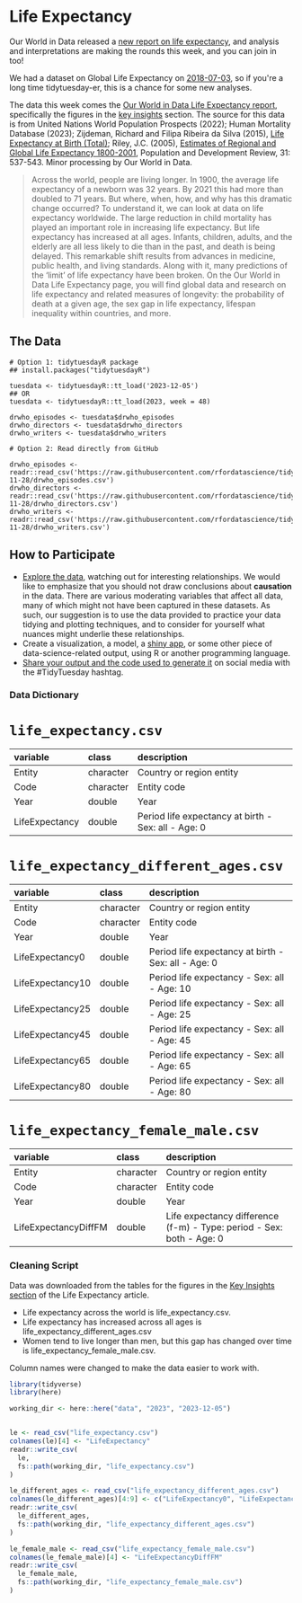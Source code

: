 # Life Expectancy

Our World in Data released a [new report on life expectancy](https://ourworldindata.org/life-expectancy), and analysis and interpretations are making the rounds this week, and you can join in too! 

We had a dataset on Global Life Expectancy on [2018-07-03](https://github.com/rfordatascience/tidytuesday/tree/master/data/2018#readme), so if you're a long time tidytuesday-er, this is a chance for some new analyses. 

The data this week comes the [Our World in Data Life Expectancy report](https://ourworldindata.org/life-expectancy), specifically the figures in the [key insights](https://ourworldindata.org/life-expectancy#key-insights) section. The source for this data is from United Nations World Population Prospects (2022); Human Mortality Database (2023); Zijdeman, Richard and Filipa Ribeira da Silva (2015), [Life Expectancy at Birth (Total)](http://hdl.handle.net/10622/LKYT5); Riley, J.C. (2005), [Estimates of Regional and Global Life Expectancy 1800-2001](https://doi.org/10.1111/j.1728-4457.2005.00083.x), Population and Development Review, 31: 537-543. Minor processing by Our World in Data. 

>Across the world, people are living longer.
In 1900, the average life expectancy of a newborn was 32 years. By 2021 this had more than doubled to 71 years.
But where, when, how, and why has this dramatic change occurred?
To understand it, we can look at data on life expectancy worldwide.
The large reduction in child mortality has played an important role in increasing life expectancy. But life expectancy has increased at all ages. Infants, children, adults, and the elderly are all less likely to die than in the past, and death is being delayed.
This remarkable shift results from advances in medicine, public health, and living standards. Along with it, many predictions of the ‘limit’ of life expectancy have been broken.
On the Our World in Data Life Expectancy page, you will find global data and research on life expectancy and related measures of longevity: the probability of death at a given age, the sex gap in life expectancy, lifespan inequality within countries, and more.


## The Data

```{r}
# Option 1: tidytuesdayR package 
## install.packages("tidytuesdayR")

tuesdata <- tidytuesdayR::tt_load('2023-12-05')
## OR
tuesdata <- tidytuesdayR::tt_load(2023, week = 48)

drwho_episodes <- tuesdata$drwho_episodes
drwho_directors <- tuesdata$drwho_directors
drwho_writers <- tuesdata$drwho_writers

# Option 2: Read directly from GitHub

drwho_episodes <- readr::read_csv('https://raw.githubusercontent.com/rfordatascience/tidytuesday/master/data/2023/2023-11-28/drwho_episodes.csv')
drwho_directors <- readr::read_csv('https://raw.githubusercontent.com/rfordatascience/tidytuesday/master/data/2023/2023-11-28/drwho_directors.csv')
drwho_writers <- readr::read_csv('https://raw.githubusercontent.com/rfordatascience/tidytuesday/master/data/2023/2023-11-28/drwho_writers.csv')
```

## How to Participate

- [Explore the data](https://r4ds.hadley.nz/), watching out for interesting relationships. We would like to emphasize that you should not draw conclusions about **causation** in the data. There are various moderating variables that affect all data, many of which might not have been captured in these datasets. As such, our suggestion is to use the data provided to practice your data tidying and plotting techniques, and to consider for yourself what nuances might underlie these relationships.
- Create a visualization, a model, a [shiny app](https://shiny.posit.co/), or some other piece of data-science-related output, using R or another programming language.
- [Share your output and the code used to generate it](../../../sharing.md) on social media with the #TidyTuesday hashtag.

### Data Dictionary

# `life_expectancy.csv`

|variable                                            |class     |description                                         |
|:---------------------------------------------------|:---------|:---------------------------------------------------|
|Entity                                              |character |Country or region entity                                             |
|Code                                                |character |Entity code                                                |
|Year                                                |double    |Year                                                |
|LifeExpectancy  |double    |Period life expectancy at birth - Sex: all - Age: 0 |

# `life_expectancy_different_ages.csv`

|variable                                            |class     |description                                         |
|:---------------------------------------------------|:---------|:---------------------------------------------------|
|Entity                                              |character |Country or region entity                                              |
|Code                                                |character |Entity code                                                |
|Year                                                |double    |Year                                                |
|LifeExpectancy0 |double    |Period life expectancy at birth - Sex: all - Age: 0 |
|LifeExpectancy10  |double    |Period life expectancy - Sex: all - Age: 10         |
|LifeExpectancy25 |double    |Period life expectancy - Sex: all - Age: 25         |
|LifeExpectancy45  |double    |Period life expectancy - Sex: all - Age: 45         |
|LifeExpectancy65   |double    |Period life expectancy - Sex: all - Age: 65         |
|LifeExpectancy80     |double    |Period life expectancy - Sex: all - Age: 80       |


# `life_expectancy_female_male.csv`

|variable                                                             |class     |description                                                          |
|:--------------------------------------------------------------------|:---------|:--------------------------------------------------------------------|
|Entity                                                               |character |Country or region entity                                                               |
|Code                                                                 |character |Entity code                                                                 |
|Year                                                                 |double    |Year                                                                 |
|LifeExpectancyDiffFM |double    |Life expectancy difference (f-m) - Type: period - Sex: both - Age: 0 |


### Cleaning Script

Data was downloaded from the tables for the figures in the [Key Insights section](https://ourworldindata.org/life-expectancy?insight=life-expectancy-has-surpassed-predictions-again-and-again#key-insights) of the Life Expectancy article.

* Life expectancy across the world is life_expectancy.csv.  
* Life expectancy has increased across all ages is life_expectancy_different_ages.csv
* Women tend to live longer than men, but this gap has changed over time is life_expectancy_female_male.csv.


Column names were changed to make the data easier to work with.


``` r
library(tidyverse)
library(here)

working_dir <- here::here("data", "2023", "2023-12-05")


le <- read_csv("life_expectancy.csv")
colnames(le)[4] <- "LifeExpectancy"
readr::write_csv(
  le,
  fs::path(working_dir, "life_expectancy.csv")
)

le_different_ages <- read_csv("life_expectancy_different_ages.csv")
colnames(le_different_ages)[4:9] <- c("LifeExpectancy0", "LifeExpectancy10", "LifeExpectancy25","LifeExpectancy45", "LifeExpectancy65", "LifeExpectancy80")
readr::write_csv(
  le_different_ages,
  fs::path(working_dir, "life_expectancy_different_ages.csv")
)

le_female_male <- read_csv("life_expectancy_female_male.csv")
colnames(le_female_male)[4] <- "LifeExpectancyDiffFM"
readr::write_csv(
  le_female_male,
  fs::path(working_dir, "life_expectancy_female_male.csv")
)



```

